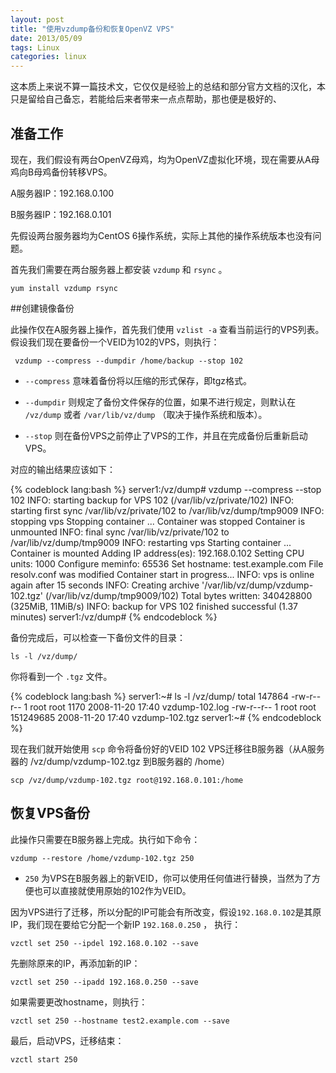 ```yaml
---
layout: post
title: "使用vzdump备份和恢复OpenVZ VPS"
date: 2013/05/09
tags: Linux
categories: linux
---
```

这本质上来说不算一篇技术文，它仅仅是经验上的总结和部分官方文档的汉化，本只是留给自己备忘，若能给后来者带来一点点帮助，那也便是极好的、

## 准备工作

现在，我们假设有两台OpenVZ母鸡，均为OpenVZ虚拟化环境，现在需要从A母鸡向B母鸡备份转移VPS。

A服务器IP：192.168.0.100

B服务器IP：192.168.0.101

先假设两台服务器均为CentOS 6操作系统，实际上其他的操作系统版本也没有问题。

首先我们需要在两台服务器上都安装 `vzdump` 和 `rsync` 。

```  
yum install vzdump rsync
```


<!-- more -->

##创建镜像备份

此操作仅在A服务器上操作，首先我们使用 `vzlist -a` 查看当前运行的VPS列表。假设我们现在要备份一个VEID为102的VPS，则执行：

```
 vzdump --compress --dumpdir /home/backup --stop 102
```

- `--compress` 意味着备份将以压缩的形式保存，即tgz格式。

- `--dumpdir` 则规定了备份文件保存的位置，如果不进行规定，则默认在 `/vz/dump` 或者 `/var/lib/vz/dump` （取决于操作系统和版本）。

- `--stop` 则在备份VPS之前停止了VPS的工作，并且在完成备份后重新启动VPS。

对应的输出结果应该如下：

{% codeblock lang:bash %}
server1:/vz/dump# vzdump --compress --stop 102
INFO: starting backup for VPS 102 (/var/lib/vz/private/102)
INFO: starting first sync /var/lib/vz/private/102 to /var/lib/vz/dump/tmp9009
INFO: stopping vps
Stopping container ...
Container was stopped
Container is unmounted
INFO: final sync /var/lib/vz/private/102 to /var/lib/vz/dump/tmp9009
INFO: restarting vps
Starting container ...
Container is mounted
Adding IP address(es): 192.168.0.102
Setting CPU units: 1000
Configure meminfo: 65536
Set hostname: test.example.com
File resolv.conf was modified
Container start in progress...
INFO: vps is online again after 15 seconds
INFO: Creating archive '/var/lib/vz/dump/vzdump-102.tgz' (/var/lib/vz/dump/tmp9009/102)
Total bytes written: 340428800 (325MiB, 11MiB/s)
INFO: backup for VPS 102 finished successful (1.37 minutes)
server1:/vz/dump#
{% endcodeblock %}

备份完成后，可以检查一下备份文件的目录：

```
ls -l /vz/dump/
```

你将看到一个 `.tgz` 文件。

{% codeblock lang:bash %}
server1:~# ls -l /vz/dump/
total 147864
-rw-r--r-- 1 root root      1170 2008-11-20 17:40 vzdump-102.log
-rw-r--r-- 1 root root 151249685 2008-11-20 17:40 vzdump-102.tgz
server1:~#
{% endcodeblock %}

现在我们就开始使用 `scp` 命令将备份好的VEID 102 VPS迁移往B服务器（从A服务器的 /vz/dump/vzdump-102.tgz 到B服务器的 /home）

```
scp /vz/dump/vzdump-102.tgz root@192.168.0.101:/home
```

## 恢复VPS备份

此操作只需要在B服务器上完成。执行如下命令：

```
vzdump --restore /home/vzdump-102.tgz 250
```

- `250` 为VPS在B服务器上的新VEID，你可以使用任何值进行替换，当然为了方便也可以直接就使用原始的102作为VEID。

因为VPS进行了迁移，所以分配的IP可能会有所改变，假设`192.168.0.102`是其原IP，我们现在要给它分配一个新IP `192.168.0.250` ， 执行：

```
vzctl set 250 --ipdel 192.168.0.102 --save
```

先删除原来的IP，再添加新的IP：

```
vzctl set 250 --ipadd 192.168.0.250 --save
```

如果需要更改hostname，则执行：

```
vzctl set 250 --hostname test2.example.com --save
```

最后，启动VPS，迁移结束：

```
vzctl start 250
```


